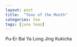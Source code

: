 ```yaml
---
layout: post
title:  "Teas of the Month"
categories: tea
tags: [june teas]
---
```


Pu-Er Bai Ya
Long Jing
Kukicha
